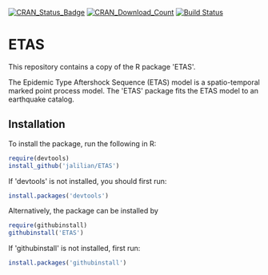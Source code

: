 [![CRAN_Status_Badge](http://www.r-pkg.org/badges/version/ETAS)](http://cran.r-project.org/web/packages/ETAS)
[![CRAN_Download_Count](http://cranlogs.r-pkg.org/badges/ETAS)](http://cran.rstudio.com/web/packages/ETAS/index.html)
[![Build Status](https://travis-ci.org/jalilian/ETAS.svg?branch=master)](https://travis-ci.org/jalilian/ETAS)

# ETAS

This repository contains a copy of the R package 'ETAS'.

The Epidemic Type Aftershock Sequence (ETAS) model is a spatio-temporal marked point process model. The 'ETAS' package fits the ETAS model to an earthquake catalog.

## Installation

To install the package, run the following in R:
 
```R
require(devtools)
install_github('jalilian/ETAS')
```

If 'devtools' is not installed, you should first run:

```R
install.packages('devtools')
```
 
Alternatively, the package can be installed by

```R
require(githubinstall)
githubinstall('ETAS')
```

If 'githubinstall' is not installed, first run:
```R
install.packages('githubinstall')
```
